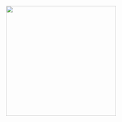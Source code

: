 <p align="center">
  <img src="https://media.giphy.com/media/J4ZmZWzndY0HcJTFuQ/giphy.gif" width="300" height="300" />
</p>
